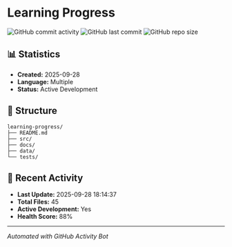 # Learning Progress

![GitHub commit activity](https://img.shields.io/github/commit-activity/m/OldRav/learning-progress)
![GitHub last commit](https://img.shields.io/github/last-commit/OldRav/learning-progress)
![GitHub repo size](https://img.shields.io/github/repo-size/OldRav/learning-progress)

## 📊 Statistics

- **Created:** 2025-09-28
- **Language:** Multiple
- **Status:** Active Development

## 📁 Structure

```
learning-progress/
├── README.md
├── src/
├── docs/
├── data/
└── tests/
```



## 🚀 Recent Activity

- **Last Update:** 2025-09-28 18:14:37
- **Total Files:** 45
- **Active Development:** Yes
- **Health Score:** 88%

---
*Automated with GitHub Activity Bot*
